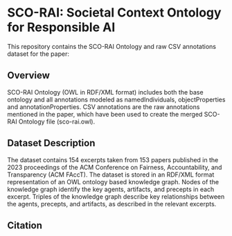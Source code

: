 # SCO-RAI: Societal Context Ontology for Responsible AI

This repository contains the SCO-RAI Ontology and raw CSV annotations dataset for the paper: <add paper after pre-print available>

## Overview
SCO-RAI Ontology (OWL in RDF/XML format) includes both the base ontology and all annotations modeled as namedIndividuals, objectProperties and annotationProperties.
CSV annotations are the raw annotations mentioned in the paper, which have been used to create the merged SCO-RAI Ontology file (sco-rai.owl).

## Dataset Description
The dataset contains 154 excerpts taken from 153 papers published in the 2023 proceedings of the ACM Conference on Fairness, Accountability, and Transparency (ACM FAccT).
The dataset is stored in an RDF/XML format representation of an OWL ontology based knowledge graph. Nodes of the knowledge graph identify the key agents, artifacts, and
precepts in each excerpt. Triples of the knowledge graph describe key relationships between the agents, precepts, and artifacts, as described in the relevant excerpts.

## Citation

<add citation link after pre-print available>

